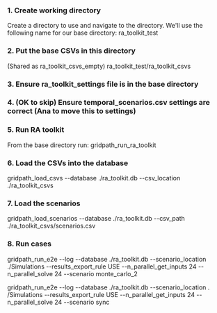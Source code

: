 ### 1. Create working directory
Create a directory to use and navigate to the directory. We'll use the 
following name for our base directory:
ra_toolkit_test

### 2. Put the base CSVs in this directory
(Shared as ra_toolkit_csvs_empty)
ra_toolkit_test/ra_toolkit_csvs

### 3. Ensure ra_toolkit_settings file is in the base directory

### 4. (OK to skip) Ensure temporal_scenarios.csv settings are correct (Ana to move this to settings)

### 5. Run RA toolkit

From the base directory run:
gridpath_run_ra_toolkit


### 6. Load the CSVs into the database
gridpath_load_csvs --database ./ra_toolkit.db --csv_location ./ra_toolkit_csvs

### 7. Load the scenarios
gridpath_load_scenarios --database ./ra_toolkit.db --csv_path ./ra_toolkit_csvs/scenarios.csv

### 8. Run cases
gridpath_run_e2e --log --database ./ra_toolkit.db --scenario_location ./Simulations --results_export_rule USE --n_parallel_get_inputs 24 --n_parallel_solve 24 --scenario monte_carlo_2

gridpath_run_e2e --log --database ./ra_toolkit.db --scenario_location .
/Simulations --results_export_rule USE --n_parallel_get_inputs 24 
--n_parallel_solve 24 --scenario sync
